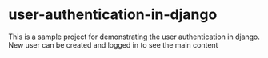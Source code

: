 # user-authentication-in-django
This is a sample project for demonstrating the user authentication in django. New user can be created and logged in to see the main content
